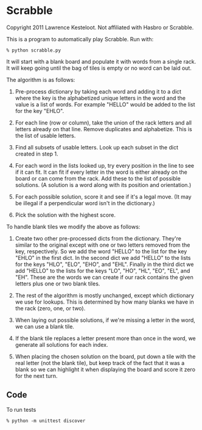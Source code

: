 Scrabble
========

Copyright 2011 Lawrence Kesteloot. Not affiliated with Hasbro or Scrabble.

This is a program to automatically play Scrabble. Run with:

    % python scrabble.py

It will start with a blank board and populate it with words from a single rack.
It will keep going until the bag of tiles is empty or no word can be laid out.

The algorithm is as follows:

1. Pre-process dictionary by taking each word and adding it to a dict where the
    key is the alphabetized unique letters in the word and the value is a list
    of words. For example "HELLO" would be added to the list for the key "EHLO".

2. For each line (row or column), take the union of the rack letters and all
    letters already on that line. Remove duplicates and alphabetize. This is
    the list of usable letters.

3. Find all subsets of usable letters. Look up each subset in the dict created
    in step 1.

4. For each word in the lists looked up, try every position in the line to see
    if it can fit. It can fit if every letter in the word is either already
    on the board or can come from the rack. Add these to the list of possible
    solutions. (A solution is a word along with its position and orientation.)

5. For each possible solution, score it and see if it's a legal move. (It may
    be illegal if a perpendicular word isn't in the dictionary.)

6. Pick the solution with the highest score.

To handle blank tiles we modify the above as follows:

1. Create two other pre-processed dicts from the dictionary. They're similar
    to the original except with one or two letters removed from the key, respectively.
    So we add the word "HELLO" to the list for the key "EHLO" in the first dict.
    In the second dict we add "HELLO" to the lists for the keys "HLO", "ELO", "EHO",
    and "EHL". Finally in the third dict we add "HELLO" to the lists for the
    keys "LO", "HO", "HL", "EO", "EL", and "EH". These are the words we can
    create if our rack contains the given letters plus one or two blank tiles.

2. The rest of the algorithm is mostly unchanged, except which dictionary we use
    for lookups. This is determined by how many blanks we have in the rack (zero,
    one, or two).

3. When laying out possible solutions, if we're missing a letter in the word,
    we can use a blank tile.

4. If the blank tile replaces a letter present more than once in the word, we
    generate all solutions for each index.

5. When placing the chosen solution on the board, put down a tile with the real
    letter (not the blank tile), but keep track of the fact that it was a blank
    so we can highlight it when displaying the board and score it zero for the
    next turn.

Code
----

To run tests

    % python -m unittest discover

